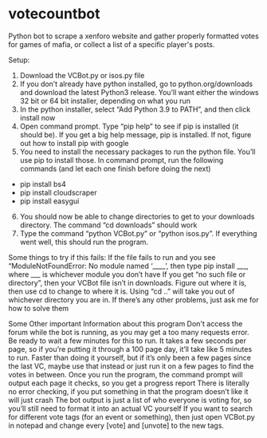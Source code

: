 # votecountbot
Python bot to scrape a xenforo website and gather properly formatted votes for games of mafia, or collect a list of a specific player's posts.

Setup:
1. Download the VCBot.py or isos.py file
2. If you don’t already have python installed, go to python.org/downloads and download the latest Python3 release. You’ll want either the windows 32 bit or 64 bit installer, depending on what you run
3. In the python installer, select “Add Python 3.9 to PATH”, and then click install now
4. Open command prompt. Type “pip help” to see if pip is installed (it should be). If you get a big help message, pip is installed. If not, figure out how to install pip with google
5. You need to install the necessary packages to run the python file. You’ll use pip to install those. In command prompt, run the following commands (and let each one finish before doing the next)
* pip install bs4
* pip install cloudscraper
* pip install easygui
6. You should now be able to change directories to get to your downloads directory. The command “cd downloads” should work
7. Type the command “python VCBot.py” or “python isos.py”. If everything went well, this should run the program.

Some things to try if this fails:
If the file fails to run and you see “ModuleNotFoundError: No module named ‘\_\_\_\_’, then type pip install \_\_\_, where ___ is whichever module you don’t have
If you get “no such file or directory”, then your VCBot file isn’t in downloads. Figure out where it is, then use cd to change to where it is. Using “cd ..” will take you out of whichever directory you are in.
If there’s any other problems, just ask me for how to solve them

Some Other important Information about this program
Don't access the forum while the bot is running, as you may get a too many requests error.
Be ready to wait a few minutes for this to run. It takes a few seconds per page, so if you’re putting it through a 100 page day, it’ll take like 5 minutes to run. Faster than doing it yourself, but if it’s only been a few pages since the last VC, maybe use that instead or just run it on a few pages to find the votes in between.
Once you run the program, the command prompt will output each page it checks, so you get a progress report
There is literally no error checking, if you put something in that the program doesn’t like it will just crash
The bot output is just a list of who everyone is voting for, so you’ll still need to format it into an actual VC yourself
If you want to search for different vote tags (for an event or something), then just open VCBot.py in notepad and change every [vote] and [unvote] to the new tags.
